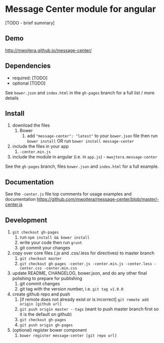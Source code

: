 # Message Center module for angular

[TODO - brief summary]

## Demo
http://mwojtera.github.io/message-center/

## Dependencies
- required:
	[TODO]
- optional
	[TODO]

See `bower.json` and `index.html` in the `gh-pages` branch for a full list / more details

## Install
1. download the files
	1. Bower
		1. add `"message-center": "latest"` to your `bower.json` file then run `bower install` OR run `bower install message-center`
2. include the files in your app
	1. `-center.min.js`
3. include the module in angular (i.e. in `app.js`) - `mwojtera.message-center`

See the `gh-pages` branch, files `bower.json` and `index.html` for a full example.


## Documentation
See the `-center.js` file top comments for usage examples and documentation
https://github.com/mwojtera/message-center/blob/master/-center.js


## Development

1. `git checkout gh-pages`
	1. run `npm install && bower install`
	2. write your code then run `grunt`
	3. git commit your changes
2. copy over core files (.js and .css/.less for directives) to master branch
	1. `git checkout master`
	2. `git checkout gh-pages -center.js -center.min.js -center.less -center.css -center.min.css`
3. update README, CHANGELOG, bower.json, and do any other final polishing to prepare for publishing
	1. git commit changes
	2. git tag with the version number, i.e. `git tag v1.0.0`
4. create github repo and push
	1. [if remote does not already exist or is incorrect] `git remote add origin [github url]`
	2. `git push origin master --tags` (want to push master branch first so it is the default on github)
	3. `git checkout gh-pages`
	4. `git push origin gh-pages`
5. (optional) register bower component
	1. `bower register message-center [git repo url]`
